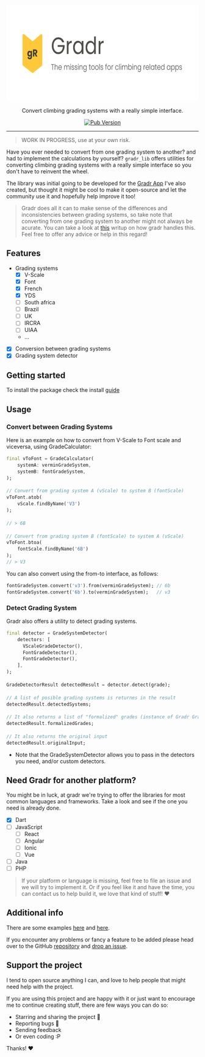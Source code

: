 <div align="center">
  
  <img src="https://raw.githubusercontent.com/gradr-dev/gradr_lib/main/.github/media/banner.png" height="250">
  
  Convert climbing grading systems with a really simple interface.

  [![Pub Version](https://img.shields.io/pub/v/gradr_lib?style=flat-square)](https://pub.dev/packages/gradr_lib)
  
</div>

---

> WORK IN PROGRESS, use at your own risk.

Have you ever needed to convert from one grading system to another? and had to implement the calculations by yourself? `gradr_lib` offers utilities for converting climbing grading systems with a really simple interface so you don't have to reinvent the wheel.

The library was initial going to be developed for the [Gradr App]() I've also created, but thought it might be cool to make it open-source and let the community use it and hopefully help improve it too!

> Gradr does all it can to make sense of the differences and inconsistencies between grading systems, so take note that converting from one grading system to another might not always be acurate. 
> You can take a look at [this]() writup on how gradr handles this. Feel free to offer any advice or help in this regard!

## Features
* Grading systems
  * [x] V-Scale
  * [x] Font
  * [x] French
  * [x] YDS
  * [ ] South africa
  * [ ] Brazil
  * [ ] UK
  * [ ] IRCRA
  * [ ] UIAA
  * ...
* [x] Conversion between grading systems
* [x] Grading system detector

## Getting started

To install the package check the install [guide](https://pub.dev/packages/gradr_lib/install)

## Usage

### Convert between Grading Systems
Here is an example on how to convert from V-Scale to Font scale and viceversa, using GradeCalculator:

```dart
final vToFont = GradeCalculator(
    systemA: verminGradeSystem,
    systemB: fontGradeSystem,
);

// Convert from grading system A (vScale) to system B (fontScale)
vToFont.atob(
    vScale.findByName('V3')
);

// > 6B

// Convert from grading system B (fontScale) to system A (vScale)
vToFont.btoa(
    fontScale.findByName('6B')
);
// > V3
```

You can also convert using the from-to interface, as follows:

```dart
fontGradeSystem.convert('v3').from(verminGradeSystem); // 6b
fontGradeSystem.convert('6b').to(verminGradeSystem);   // v3
```

### Detect Grading System
Gradr also offers a utility to detect grading systems. 
```dart
final detector = GradeSystemDetector(
    detectors: [
      VScaleGradeDetector(),
      FontGradeDetector(),
      FontGradeDetector(),
    ],
);

GradeDetectorResult detectedResult = detector.detect(grade);

// A list of posible grading systems is returnes in the result
detectedResult.detectedSystems;

// It also returns a list of "formalized" grades (instance of Gradr Grade class).
detectedResult.formalizedGrades;

// It also returns the original input
detectedResult.originalInput;
```
* Note that the GradeSystemDetector allows you to pass in the detectors you need, and/or custom detectors.  



## Need Gradr for another platform?

You might be in luck, at gradr we're trying to offer the libraries for most common languages and frameworks. Take a look and see if the one you need is already done. 
* [x] Dart
* [ ] JavaScript
  * [ ] React
  * [ ] Angular
  * [ ] Ionic
  * [ ] Vue
* [ ] Java
* [ ] PHP

> If your platform or language is missing, feel free to file an issue and we will try to implement it. Or if you feel like it and have the time, you can contact us to help build it, we love that kind of stuff! :heart:

## Additional info

There are some examples [here](https://github.com/nombrekeff/gradr_lib/tree/main/example) and [here](https://github.com/nombrekeff/gradr_lib/tree/main/test).

If you encounter any problems or fancy a feature to be added please head over to the GitHub [repository](https://github.com/nombrekeff/gradr_lib/) and [drop an issue](https://github.com/nombrekeff/gradr_lib/issues/new).

## Support the project

I tend to open source anything I can, and love to help people that might need help with the project. 

If you are using this project and are happy with it or just want to encourage me to continue creating stuff, there are few ways you can do so:

- Starring and sharing the project 🚀
- Reporting bugs 🐛
- Sending feedback
- Or even coding :P

Thanks! ❤️
